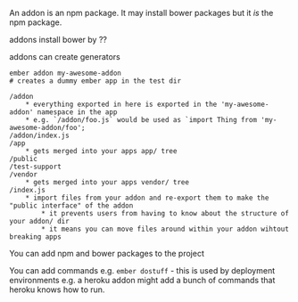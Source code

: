 
An addon is an npm package. It may install bower packages but it *is* the npm package.


addons install bower by ??

addons can create generators



```
ember addon my-awesome-addon
# creates a dummy ember app in the test dir

/addon
    * everything exported in here is exported in the 'my-awesome-addon' namespace in the app
    * e.g. `/addon/foo.js` would be used as `import Thing from 'my-awesome-addon/foo';
/addon/index.js
/app
    * gets merged into your apps app/ tree
/public
/test-support
/vendor
    * gets merged into your apps vendor/ tree
/index.js
    * import files from your addon and re-export them to make the "public interface" of the addon
        * it prevents users from having to know about the structure of your addon/ dir
        * it means you can move files around within your addon wihtout breaking apps
```


You can add npm and bower packages to the project

You can add commands e.g. `ember dostuff` - this is used by deployment environments e.g. a heroku addon might add a bunch of commands that heroku knows how to run.
